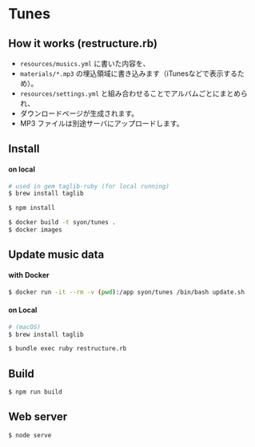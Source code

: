 Tunes
=====

## How it works (restructure.rb)

- `resources/musics.yml` に書いた内容を、
- `materials/*.mp3` の埋込領域に書き込みます（iTunesなどで表示するため）。
- `resources/settings.yml` と組み合わせることでアルバムごとにまとめられ、
- ダウンロードページが生成されます。
- MP3 ファイルは別途サーバにアップロードします。

## Install

#### on local
```sh
# used in gem taglib-ruby (for local running)
$ brew install taglib

$ npm install

$ docker build -t syon/tunes .
$ docker images
```

## Update music data

#### with Docker
```sh
$ docker run -it --rm -v (pwd):/app syon/tunes /bin/bash update.sh
```

#### on Local

```sh
# (macOS)
$ brew install taglib
```

```sh
$ bundle exec ruby restructure.rb
```

## Build

```sh
$ npm run build
```

## Web server

```sh
$ node serve
```
